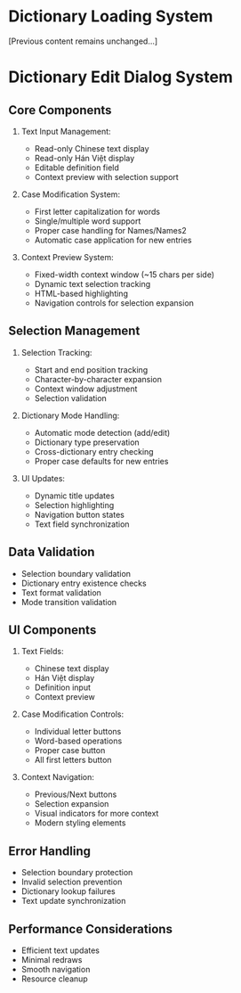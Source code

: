 # Dictionary Loading System

[Previous content remains unchanged...]

# Dictionary Edit Dialog System

## Core Components
1. Text Input Management:
   - Read-only Chinese text display
   - Read-only Hán Việt display
   - Editable definition field
   - Context preview with selection support

2. Case Modification System:
   - First letter capitalization for words
   - Single/multiple word support
   - Proper case handling for Names/Names2
   - Automatic case application for new entries

3. Context Preview System:
   - Fixed-width context window (~15 chars per side)
   - Dynamic text selection tracking
   - HTML-based highlighting
   - Navigation controls for selection expansion

## Selection Management
1. Selection Tracking:
   - Start and end position tracking
   - Character-by-character expansion
   - Context window adjustment
   - Selection validation

2. Dictionary Mode Handling:
   - Automatic mode detection (add/edit)
   - Dictionary type preservation
   - Cross-dictionary entry checking
   - Proper case defaults for new entries

3. UI Updates:
   - Dynamic title updates
   - Selection highlighting
   - Navigation button states
   - Text field synchronization

## Data Validation
- Selection boundary validation
- Dictionary entry existence checks
- Text format validation
- Mode transition validation

## UI Components
1. Text Fields:
   - Chinese text display
   - Hán Việt display
   - Definition input
   - Context preview

2. Case Modification Controls:
   - Individual letter buttons
   - Word-based operations
   - Proper case button
   - All first letters button

3. Context Navigation:
   - Previous/Next buttons
   - Selection expansion
   - Visual indicators for more context
   - Modern styling elements

## Error Handling
- Selection boundary protection
- Invalid selection prevention
- Dictionary lookup failures
- Text update synchronization

## Performance Considerations
- Efficient text updates
- Minimal redraws
- Smooth navigation
- Resource cleanup
